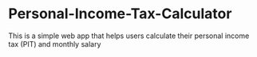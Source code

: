 # Personal-Income-Tax-Calculator
This is a simple web app that helps users calculate their personal income tax (PIT) and monthly salary
